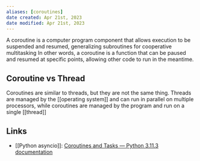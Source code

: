 ```yaml
---
aliases: [coroutines]
date created: Apr 21st, 2023
date modified: Apr 21st, 2023
---
```

A coroutine is a computer program component that allows execution to be suspended and resumed, generalizing subroutines for cooperative multitasking
In other words, a coroutine is a function that can be paused and resumed at specific points, allowing other code to run in the meantime.

## Coroutine vs Thread
Coroutines are similar to threads, but they are not the same thing. Threads are managed by the [[operating system]] and can run in parallel on multiple processors, while coroutines are managed by the program and run on a single [[thread]]

## Links
- [[Python asyncio]]: [Coroutines and Tasks — Python 3.11.3 documentation](https://docs.python.org/3/library/asyncio-task.html#coroutine)